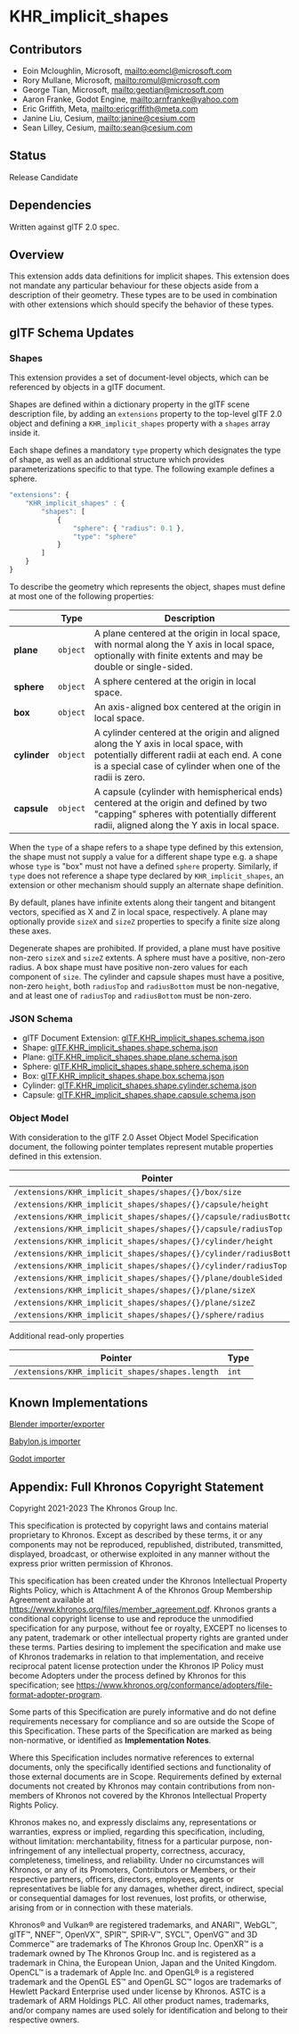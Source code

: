 # KHR_implicit_shapes

## Contributors

* Eoin Mcloughlin, Microsoft, <mailto:eomcl@microsoft.com>
* Rory Mullane, Microsoft, <mailto:romul@microsoft.com>
* George Tian, Microsoft, <mailto:geotian@microsoft.com>
* Aaron Franke, Godot Engine, <mailto:arnfranke@yahoo.com>
* Eric Griffith, Meta, <mailto:ericgriffith@meta.com>
* Janine Liu, Cesium, <mailto:janine@cesium.com>
* Sean Lilley, Cesium, <mailto:sean@cesium.com>

## Status

Release Candidate

## Dependencies

Written against glTF 2.0 spec.

## Overview

This extension adds data definitions for implicit shapes. This extension does not mandate any particular behaviour for these objects aside from a description of their geometry. These types are to be used in combination with other extensions which should specify the behavior of these types.

## glTF Schema Updates

### Shapes

This extension provides a set of document-level objects, which can be referenced by objects in a glTF document.

Shapes are defined within a dictionary property in the glTF scene description file, by adding an `extensions` property to the top-level glTF 2.0 object and defining a `KHR_implicit_shapes` property with a `shapes` array inside it.

Each shape defines a mandatory `type` property which designates the type of shape, as well as an additional structure which provides parameterizations specific to that type. The following example defines a sphere.

```javascript
"extensions": {
    "KHR_implicit_shapes" : {
        "shapes": [
            {
                "sphere": { "radius": 0.1 },
                "type": "sphere"
            }
        ]
    }
}
```

To describe the geometry which represents the object, shapes must define at most one of the following properties:

|              | Type     | Description                                                                                                                                                                                      |
| ------------ | -------- | ------------------------------------------------------------------------------------------------------------------------------------------------------------------------------------------------ |
| **plane**    | `object` | A plane centered at the origin in local space, with normal along the Y axis in local space, optionally with finite extents and may be double or single-sided.                                    |
| **sphere**   | `object` | A sphere centered at the origin in local space.                                                                                                                                                  |
| **box**      | `object` | An axis-aligned box centered at the origin in local space.                                                                                                                                       |
| **cylinder** | `object` | A cylinder centered at the origin and aligned along the Y axis in local space, with potentially different radii at each end. A cone is a special case of cylinder when one of the radii is zero. |
| **capsule**  | `object` | A capsule (cylinder with hemispherical ends) centered at the origin and defined by two "capping" spheres with potentially different radii, aligned along the Y axis in local space.              |

When the `type` of a shape refers to a shape type defined by this extension, the shape must not supply a value for a different shape type e.g. a shape whose `type` is "box" must not have a defined `sphere` property. Similarly, if `type` does not reference a shape type declared by `KHR_implicit_shapes`, an extension or other mechanism should supply an alternate shape definition.

By default, planes have infinite extents along their tangent and bitangent vectors, specified as X and Z in local space, respectively. A plane may optionally provide `sizeX` and `sizeZ` properties to specify a finite size along these axes.

Degenerate shapes are prohibited. If provided, a plane must have positive non-zero `sizeX` and `sizeZ` extents. A sphere must have a positive, non-zero radius. A box shape must have positive non-zero values for each component of `size`. The cylinder and capsule shapes must have a positive, non-zero `height`, both `radiusTop` and `radiusBottom` must be non-negative, and at least one of `radiusTop` and `radiusBottom` must be non-zero.

### JSON Schema

- glTF Document Extension: [glTF.KHR_implicit_shapes.schema.json](schema/glTF.KHR_implicit_shapes.schema.json)
- Shape: [glTF.KHR_implicit_shapes.shape.schema.json](schema/glTF.KHR_implicit_shapes.shape.schema.json)
- Plane: [glTF.KHR_implicit_shapes.shape.plane.schema.json](schema/glTF.KHR_implicit_shapes.shape.plane.schema.json)
- Sphere: [glTF.KHR_implicit_shapes.shape.sphere.schema.json](schema/glTF.KHR_implicit_shapes.shape.sphere.schema.json)
- Box: [glTF.KHR_implicit_shapes.shape.box.schema.json](schema/glTF.KHR_implicit_shapes.shape.box.schema.json)
- Cylinder: [glTF.KHR_implicit_shapes.shape.cylinder.schema.json](schema/glTF.KHR_implicit_shapes.shape.cylinder.schema.json)
- Capsule: [glTF.KHR_implicit_shapes.shape.capsule.schema.json](schema/glTF.KHR_implicit_shapes.shape.capsule.schema.json)

### Object Model

With consideration to the glTF 2.0 Asset Object Model Specification document, the following pointer templates represent mutable properties defined in this extension.

| Pointer                                                           | Type      |
| ----------------------------------------------------------------- | --------- |
| `/extensions/KHR_implicit_shapes/shapes/{}/box/size`              | `float3`  |
| `/extensions/KHR_implicit_shapes/shapes/{}/capsule/height`        | `float`   |
| `/extensions/KHR_implicit_shapes/shapes/{}/capsule/radiusBottom`  | `float`   |
| `/extensions/KHR_implicit_shapes/shapes/{}/capsule/radiusTop`     | `float`   |
| `/extensions/KHR_implicit_shapes/shapes/{}/cylinder/height`       | `float`   |
| `/extensions/KHR_implicit_shapes/shapes/{}/cylinder/radiusBottom` | `float`   |
| `/extensions/KHR_implicit_shapes/shapes/{}/cylinder/radiusTop`    | `float`   |
| `/extensions/KHR_implicit_shapes/shapes/{}/plane/doubleSided`     | `boolean` |
| `/extensions/KHR_implicit_shapes/shapes/{}/plane/sizeX`           | `float`   |
| `/extensions/KHR_implicit_shapes/shapes/{}/plane/sizeZ`           | `float`   |
| `/extensions/KHR_implicit_shapes/shapes/{}/sphere/radius`         | `float`   |

Additional read-only properties

| Pointer                                         | Type  |
| ----------------------------------------------- | ----- |
| `/extensions/KHR_implicit_shapes/shapes.length` | `int` |

## Known Implementations

[Blender importer/exporter](https://github.com/eoineoineoin/glTF_Physics_Blender_Exporter)

[Babylon.js importer](https://github.com/eoineoineoin/glTF_Physics_Babylon)

[Godot importer](https://github.com/eoineoineoin/glTF_Physics_Godot_Importer)

## Appendix: Full Khronos Copyright Statement

Copyright 2021-2023 The Khronos Group Inc.

This specification is protected by copyright laws and contains material proprietary
to Khronos. Except as described by these terms, it or any components
may not be reproduced, republished, distributed, transmitted, displayed, broadcast,
or otherwise exploited in any manner without the express prior written permission
of Khronos.

This specification has been created under the Khronos Intellectual Property Rights
Policy, which is Attachment A of the Khronos Group Membership Agreement available at
https://www.khronos.org/files/member_agreement.pdf. Khronos grants a conditional
copyright license to use and reproduce the unmodified specification for any purpose,
without fee or royalty, EXCEPT no licenses to any patent, trademark or other
intellectual property rights are granted under these terms. Parties desiring to
implement the specification and make use of Khronos trademarks in relation to that
implementation, and receive reciprocal patent license protection under the Khronos
IP Policy must become Adopters under the process defined by Khronos for this specification;
see https://www.khronos.org/conformance/adopters/file-format-adopter-program.

Some parts of this Specification are purely informative and do not define requirements
necessary for compliance and so are outside the Scope of this Specification. These
parts of the Specification are marked as being non-normative, or identified as
**Implementation Notes**.

Where this Specification includes normative references to external documents, only the
specifically identified sections and functionality of those external documents are in
Scope. Requirements defined by external documents not created by Khronos may contain
contributions from non-members of Khronos not covered by the Khronos Intellectual
Property Rights Policy.

Khronos makes no, and expressly disclaims any, representations or warranties,
express or implied, regarding this specification, including, without limitation:
merchantability, fitness for a particular purpose, non-infringement of any
intellectual property, correctness, accuracy, completeness, timeliness, and
reliability. Under no circumstances will Khronos, or any of its Promoters,
Contributors or Members, or their respective partners, officers, directors,
employees, agents or representatives be liable for any damages, whether direct,
indirect, special or consequential damages for lost revenues, lost profits, or
otherwise, arising from or in connection with these materials.

Khronos® and Vulkan® are registered trademarks, and ANARI™, WebGL™, glTF™, NNEF™, OpenVX™,
SPIR™, SPIR&#8209;V™, SYCL™, OpenVG™ and 3D Commerce™ are trademarks of The Khronos Group Inc.
OpenXR™ is a trademark owned by The Khronos Group Inc. and is registered as a trademark in
China, the European Union, Japan and the United Kingdom. OpenCL™ is a trademark of Apple Inc.
and OpenGL® is a registered trademark and the OpenGL ES™ and OpenGL SC™ logos are trademarks
of Hewlett Packard Enterprise used under license by Khronos. ASTC is a trademark of
ARM Holdings PLC. All other product names, trademarks, and/or company names are used solely
for identification and belong to their respective owners.
